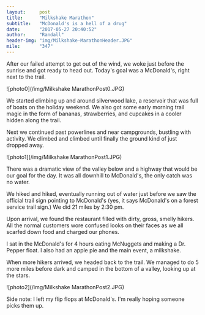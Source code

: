```yaml
---
layout:     post
title:      "Milkshake Marathon"
subtitle:   "McDonald's is a hell of a drug"
date:       "2017-05-27 20:40:52"
author:     "Randall"
header-img: "img/Milkshake-MarathonHeader.JPG"
mile:       "347"
---
```

After our failed attempt to get out of the wind, we woke just before the sunrise and got ready to head out. Today's goal was a McDonald's, right next to the trail.

![photo0](/img/Milkshake MarathonPost0.JPG)

We started climbing up and around silverwood lake, a reservoir that was full of boats on the holiday weekend. We also got some early morning trail magic in the form of bananas, strawberries, and cupcakes in a cooler hidden along the trail.

Next we continued past powerlines and near campgrounds, bustling with activity. We climbed and climbed until finally the ground kind of just dropped away.

![photo1](/img/Milkshake MarathonPost1.JPG)

There was a dramatic view of the valley below and a highway that would be our goal for the day. It was all downhill to McDonald's, the only catch was no water.

We hiked and hiked, eventually running out of water just before we saw the official trail sign pointing to McDonald's (yes, it says McDonald's on a forest service trail sign.) We did 21 miles by 2:30 pm.

Upon arrival, we found the restaurant filled with dirty, gross, smelly hikers. All the normal customers wore confused looks on their faces as we all scarfed down food and charged our phones.

I sat in the McDonald's for 4 hours eating McNuggets and making a Dr. Pepper float. I also had an apple pie and the main event, a milkshake.

When more hikers arrived, we headed back to the trail. We managed to do 5 more miles before dark and camped in the bottom of a valley, looking up at the stars. 

![photo2](/img/Milkshake MarathonPost2.JPG)

Side note: I left my flip flops at McDonald's. I'm really hoping someone picks them up.
